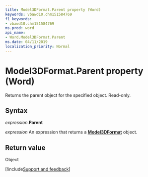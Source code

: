 ```yaml
---
title: Model3DFormat.Parent property (Word)
keywords: vbawd10.chm151584769
f1_keywords:
- vbawd10.chm151584769
ms.prod: word
api_name:
- Word.Model3DFormat.Parent
ms.date: 04/11/2019
localization_priority: Normal
---
```



# Model3DFormat.Parent property (Word)

Returns the parent object for the specified object. Read-only.


## Syntax

_expression_.**Parent**

_expression_ An expression that returns a **[Model3DFormat](Word.Model3DFormat.md)** object.


## Return value

Object




[!include[Support and feedback](~/includes/feedback-boilerplate.md)]